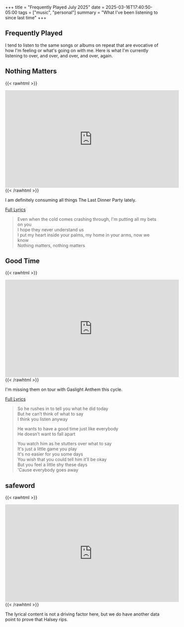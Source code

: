 +++
title = "Frequently Played July 2025"
date = 2025-03-16T17:40:50-05:00
tags = ["music", "personal"]
summary = "What I've been listening to since last time"
+++

## Frequently Played

I tend to listen to the same songs or albums on repeat that are evocative of how I'm feeling or what's going on with me. Here is what I'm currently listening to over, and over, and over, and over, again.

## Nothing Matters

{{< rawhtml >}}
<iframe width="560" height="315" src="https://www.youtube.com/embed/yFo5BiroJYI?si=5w39AOF6xE0vyarm" title="YouTube video player" frameborder="0" allow="accelerometer; autoplay; clipboard-write; encrypted-media; gyroscope; picture-in-picture; web-share" referrerpolicy="strict-origin-when-cross-origin" allowfullscreen></iframe>
{{< /rawhtml >}}

I am definitely consuming all things The Last Dinner Party lately.

[Full Lyrics](https://genius.com/The-last-dinner-party-nothing-matters-lyrics)

> Even when the cold comes crashing through, I'm putting all my bets on you  
> I hope they never understand us  
> I put my heart inside your palms, my home in your arms, now we know  
> Nothing matters, nothing matters  

## Good Time

{{< rawhtml >}}
<iframe width="560" height="315" src="https://www.youtube.com/embed/ldaJyOGDBag?si=XCuvMbWgfVaEhWHs" title="YouTube video player" frameborder="0" allow="accelerometer; autoplay; clipboard-write; encrypted-media; gyroscope; picture-in-picture; web-share" referrerpolicy="strict-origin-when-cross-origin" allowfullscreen></iframe>
{{< /rawhtml >}}

I'm missing them on tour with Gaslight Anthem this cycle.

[Full Lyrics](https://genius.com/Counting-crows-good-time-lyrics)

> So he rushes in to tell you what he did today  
> But he can’t think of what to say  
> I think you listen anyway  
> 
> He wants to have a good time just like everybody  
> He doesn’t want to fall apart  
> 
> You watch him as he stutters over what to say  
> It's just a little game you play  
> It's no easier for you some days  
> You wish that you could tell him it’ll be okay  
> But you feel a little shy these days  
> 'Cause everybody goes away  

## safeword

{{< rawhtml >}}
<iframe width="560" height="315" src="https://www.youtube.com/embed/UZQQwU8QA68?si=1xRSN73_eGJvwiP9" title="YouTube video player" frameborder="0" allow="accelerometer; autoplay; clipboard-write; encrypted-media; gyroscope; picture-in-picture; web-share" referrerpolicy="strict-origin-when-cross-origin" allowfullscreen></iframe>
{{< /rawhtml >}}

The lyrical content is not a driving factor here, but we do have another data
point to prove that Halsey rips.
